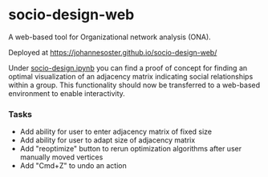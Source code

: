 # socio-design-web

A web-based tool for Organizational network analysis (ONA).

Deployed at https://johannesoster.github.io/socio-design-web/

Under [socio-design.ipynb](/proof-of-concept/socio-design.ipynb) you can find a proof of concept for finding an optimal visualization of an adjacency matrix indicating social relationships within a group. This functionality should now be transferred to a web-based environment to enable interactivity.

### Tasks

- Add ability for user to enter adjacency matrix of fixed size
- Add ability for user to adapt size of adjacency matrix
- Add "reoptimize" button to rerun optimization algorithms after user manually moved vertices
- Add "Cmd+Z" to undo an action
